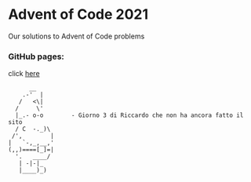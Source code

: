 # Advent of Code 2021
Our solutions to Advent of Code problems

### GitHub pages:
click [here](https://tommimon.github.io/advent-of-code-2021/)
```
      __
    .-'  |
   /   <\|
  /     \'
  |_.- o-o        - Giorno 3 di Riccardo che non ha ancora fatto il sito
  / C  -._)\
 /',        |
|   `-,_,__,'
(,,)====[_]=|
  '.   ____/
   | -|-|_
   |____)_)
```
